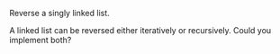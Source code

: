 Reverse a singly linked list.

A linked list can be reversed either iteratively or recursively. Could you implement both?
